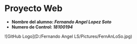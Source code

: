 # Proyecto Web

* **Nombre del alumno: *Fernando Angel Lopez Soto***  
* **Numero de Control: *18100194***

![GitHub Logo](D:/Fernando Angel LS/Pictures/FernAnLoSo.jpg)